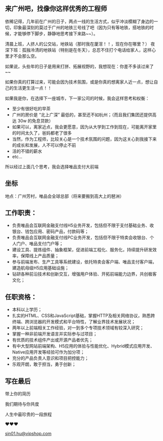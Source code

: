 

## 来广州吧，找像你这样优秀的工程师


依稀记得，几年前在广州的日子，两点一线的生活方式，似乎冲淡模糊了身边的一切，印象最深刻的莫过于广州的地铁三号线了吧（因为只有等地铁，搭地铁的时候，才能够停下脚步，静静地思考接下来路~~）。

清晨上班，人挤人的公交站，地铁站（那时我在厦滘！！，现在你在哪里？） 夜深下班：孤独冷清的地铁站（特别是在冬天），总忍不住打个电话给家人，这样心里才不会那么空。

如果说，头些年的日子是用来打拼、拓展视野的，我想现在：你差不多该过来了~~

如果你真的打算过来，可能会因为技术氛围，或是你真的想离家人近一点，想让自己的生活更生活一点！！

如果我是你，在选择下一座城市，下一家公司的时候，我会这样思考和权衡：

- 至少有很好吃的早茶
- 广州的房价是 “北上广深” 最低的，甚至还不如杭州；（而且我们集团还提供高达 30w 的免息贷款）
- 如果可以，离家近点，我会更愿意，因为从大学到工作到现在，可能离开家里的时间太久了，爸妈都老了很多
- 当然，作为工程师，比较关心是一个技术氛围的问题，因为这关心到我接下来的成长和发展，人不可以停止不前
- 活的不错的薪水
- etc...

所以经过上面几个思考，我会选择唯品支付大前端






## 坐标

地点：广州芳村，唯品会全球总部（将来要搬到高大上的琶洲）


## 工作职责：

- 负责唯品会互联网金融支付线H5业务开发，包括但不限于支付基础业务、收银台、钱包应用、密码产品，付款码等；
- 负责唯品会互联网金融支付线PC业务开发，包括但不限于特卖会收银台、个人门户、唯品支付门户等；
- 建设工具、提炼组件、抽象框架，促进前端工程化、服务化，持续提升研发效率，保障线上产品质量；
- 参与前端发布、生产工具等系统建设，依托特卖会客户端、唯品支付客户端，建造航母级H5应用基础设施；
- 钻研各种前沿技术和创新交互，增强用户体验、开拓前端能力边界，共创极客文化；

## 任职资格：

- 本科以上学历；
- 扎实的HTML、CSS和JavaScript基础，掌握HTTP及相关网络协议，熟悉跨终端、跨浏览器的开发模式和平台特性，了解业界技术发展状况；
- 两年以上前端相关工作经验，对一到多个专项技术领域有较深入研究；
- 掌握一种非前端开发语言并实际参与过项目；
- 有优质的技术组件产出或开源产品者优先；
- 有中大型网站前端架构、H5应用的体验与性能优化、Hybrid模式应用开发、Native应用开发等经验可作为加分项；
- 充分的产品负责人意识和项目把控能力；
- 乐观开朗，敢于担当，勇于创新；

## 写在最后

带上你的简历

我们期待与你共度

人生中最珍贵的一段旅程

❤️❤️❤️

sin01.hu@vipshop.com
